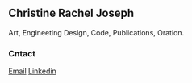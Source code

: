 ## Christine Rachel Joseph

Art, Engineeting Design, Code, Publications, Oration.

### Cntact
[Email](christine_r_joseph@berkeley.edu)
[Linkedin](https://www.linkedin.com/in/christine-rachel-joseph/)
